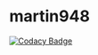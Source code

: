 # martin948

[![Codacy Badge](https://api.codacy.com/project/badge/Grade/de0755b64d374630bb43c9cc5adbf88a)](https://app.codacy.com/manual/martinhrib/martin948?utm_source=github.com&utm_medium=referral&utm_content=martin948/martin948&utm_campaign=Badge_Grade_Dashboard)